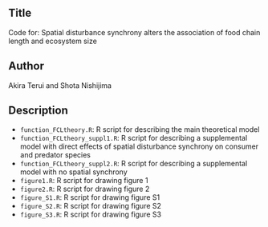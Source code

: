 ## Title
Code for: Spatial disturbance synchrony alters the association of food chain length and ecosystem size

## Author
Akira Terui and Shota Nishijima

## Description
* `function_FCLtheory.R`: R script for describing the main theoretical model
* `function_FCLtheory_suppl1.R`: R script for describing a supplemental model with direct effects of spatial disturbance synchrony on consumer and predator species
* `function_FCLtheory_suppl2.R`: R script for describing a supplemental model with no spatial synchrony
* `figure1.R`: R script for drawing figure 1
* `figure2.R`: R script for drawing figure 2
* `figure_S1.R`: R script for drawing figure S1
* `figure_S2.R`: R script for drawing figure S2
* `figure_S3.R`: R script for drawing figure S3
